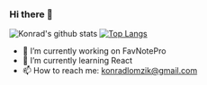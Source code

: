 ### Hi there 👋

![Konrad's github stats](https://github-readme-stats.vercel.app/api?username=koxer1&show_icons=true&hide=contribs,prs)
[![Top Langs](https://github-readme-stats.vercel.app/api/top-langs/?username=koxer1&hide=Shell&layout=compact)](https://github.com/koxer1/github-readme-stats)


- 🔭 I’m currently working on FavNotePro
- 🌱 I’m currently learning React
- 📫 How to reach me: konradlomzik@gmail.com

<!--
**Koxer1/Koxer1** is a ✨ _special_ ✨ repository because its `README.md` (this file) appears on your GitHub profile.

Here are some ideas to get you started:

- 🔭 I’m currently working on FavNotePro
- 🌱 I’m currently learning React
- 👯 I’m looking to collaborate on ...
- 📫 How to reach me: konradlomzik@gmail.com
-->
